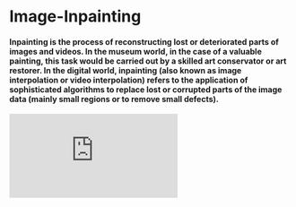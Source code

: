 # Image-Inpainting
#### Inpainting is the process of reconstructing lost or deteriorated parts of images and videos. In the museum world, in the case of a valuable painting, this task would be carried out by a skilled art conservator or art restorer. In the digital world, inpainting (also known as image interpolation or video interpolation) refers to the application of sophisticated algorithms to replace lost or corrupted parts of the image data (mainly small regions or to remove small defects).
![Normal and Inpainted Image](http://nuit-blanche.blogspot.com/2010/05/compressed-sensing-or-inpainting-part-i.html "Sample Solution")
